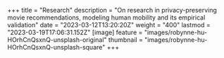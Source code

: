 +++
title = "Research"
description = "On research in privacy-preserving movie recommendations, modeling human mobility and its empirical validation"
date = "2023-03-12T13:20:20Z"
weight = "400"
lastmod = "2023-03-19T17:06:31.152Z"
[image]
  feature = "images/robynne-hu-HOrhCnQsxnQ-unsplash-original"
  thumbnail = "images/robynne-hu-HOrhCnQsxnQ-unsplash-square"
+++
